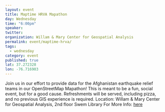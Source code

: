 ```yaml
---
layout: event
title: Maptime HRVA Mapathon 
day: Wednesday
time: "6:00pm"
speaker: 
twitter: 
organization: Willam & Mary Center for Geospatial Analysis
permalink: event/maptime-hrva/
tags: 
  - wednesday
category: event
published: true
lat: 37.272328
lon: -76.716903
---
```


Join us in our effort to provide data for the Afghanistan earthquake relief teams in our OpenStreetMap Mapathon! This is meant to be a fun, social event, but for a good cause. Refreshments will be served, including pizza, and no previous GIS experience is required.
Location: Willam & Mary Center for Geospatial Analysis, 2nd floor Swem Library
For More Info: [here](http://www.wm.edu/as/cga/GIS_Day_Folder/index.php)
